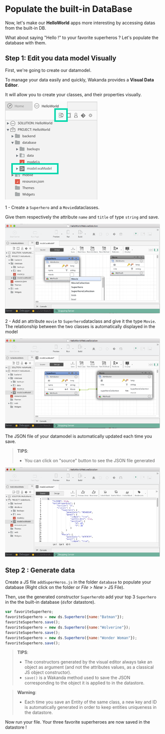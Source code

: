 # Populate the built-in DataBase

Now, let's make our **HelloWorld** apps more interesting by accessing datas from the built-in DB.

What about saying "Hello !" to your favorite superheros ? Let's populate the database with them.



## Step 1: Edit you data model Visually

First, we're going to create our datamodel.

To manage your data easily and quickly, Wakanda provides a **Visual Data Editor**. 

It will allow you to create your classes, and their properties visually.

<img src="img/hw-access-data-model.png" />

1 - Create a `Superhero` and a `Movie`dataclasses. 

Give them respectively the attribute `name` and `title` of type `string` and save.

<img src="img/model-designer-newdataclass.png" />


2 - Add an attribute `movie` to `Superhero`dataclass and give it the type `Movie`.
The relationship between the two classes is automatically displayed in the model

<img src="img/model-designer-addrelationship.png" />

The JSON file of your datamodel is automatically updated each time you save.


> **TIPS**:  
> - You can click on "source" button to see the JSON file generated

<img src="img/model-designer-json.png" />

## Step 2 : Generate data

Create a JS file `addSuperHeros.js` in the folder `database` to populate your database (Right click on the folder or _File_ > _New_ > JS File).
 
Then, use the generated constructor `Superhero`to add your top 3 `Superhero` in the the built-in database (`ds`for datastore).

```javascript
var favoriteSuperhero;
favoriteSuperhero = new ds.Superhero({name:"Batman"});
favoriteSuperhero.save();
favoriteSuperhero = new ds.Superhero({name:"Wolverine"});
favoriteSuperhero.save();
favoriteSuperhero = new ds.Superhero({name:"Wonder Woman"});
favoriteSuperhero.save();
```
> **TIPS**:  
> - The constructors generated by the visual editor always take an object as argument (and not the attributes values, as a classical JS object constructor).
> - `save()` is a Wakanda method used to save the JSON corresponding to the object it is applied to in the datastore.

> **Warning**: 
> - Each time you save an Entity of the same class, a new key and ID is automatically generated in order to keep entities uniqueness in the datastore.

Now run your file. Your three favorite superheroes are now saved in the datastore !
